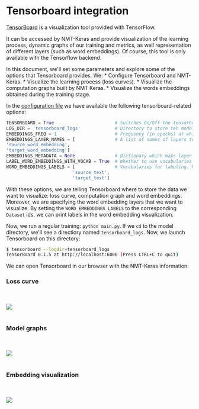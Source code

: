 # Tensorboard integration

[TensorBoard](https://www.tensorflow.org/get_started/summaries_and_tensorboard) is a visualization tool provided with TensorFlow.

It can be accessed by NMT-Keras and provide visualization of the learning process, dynamic graphs of our training and metrics, as well representation of different layers (such as word embeddings). Of course, this tool is only available with the Tensorflow backend. 

In this document, we'll set some parameters and explore some of the options that Tensorboard provides. We:
    * Configure Tensorboard and NMT-Keras.
    * Visualize the learning process (loss curves).
    * Visualize the computation graphs built by NMT Keras.
    * Visualize the words embeddings obtained during the training stage.
   
   
In the [configuration file](https://github.com/lvapeab/nmt-keras/blob/master/config.py) we have available the following tensorboard-related options:
 
```python
TENSORBOARD = True                       # Switches On/Off the tensorboard callback
LOG_DIR = 'tensorboard_logs'             # Directory to store teh model. Will be created inside STORE_PATH
EMBEDDINGS_FREQ = 1                      # Frequency (in epochs) at which selected embedding layers will be saved.
EMBEDDINGS_LAYER_NAMES = [               # A list of names of layers to keep eye on. If None or empty list all the embedding layer will be watched.
'source_word_embedding',
'target_word_embedding']
EMBEDDINGS_METADATA = None               # Dictionary which maps layer name to a file name in which metadata for this embedding layer is saved.
LABEL_WORD_EMBEDDINGS_WITH_VOCAB = True  # Whether to use vocabularies as word embeddings labels (will overwrite EMBEDDINGS_METADATA)
WORD_EMBEDDINGS_LABELS = [               # Vocabularies for labeling. Must match EMBEDDINGS_LAYER_NAMES
                         'source_text',
                         'target_text']
```

With these options, we are telling Tensorboard where to store the data we want to visualize: loss curve, computation graph and word embeddings. 
Moreover, we are specifying the word embedding layers that we want to visualize. By setting the `WORD_EMBEDDINGS_LABELS` to the corresponding `Dataset` ids, 
we can print labels in the word embedding visualization. 


Now, we run a regular training: ``python main.py``. If we `cd` to the model directory, we'll see a directiory named `tensorboard_logs`. Now, we launch Tensorboard on this directory:
 
```bash
$ tensorboard --logdir=tensorboard_logs
TensorBoard 0.1.5 at http://localhost:6006 (Press CTRL+C to quit) 
```

We can open Tensorboard in our browser with the NMT-Keras information:


### Loss curve
 
 <div align="left">
  <br><br><img src="https://raw.githubusercontent.com/lvapeab/nmt-keras/master/examples/documentation/imgs/tb-scalar.png"><br><br>
</div>

    
    
### Model graphs

 <div align="left">
  <br><br><img src="https://raw.githubusercontent.com/lvapeab/nmt-keras/master/examples/documentation/imgs/tb-graph.png"><br><br>
</div>


### Embedding visualization

 <div align="left">
  <br><br><img src="https://raw.githubusercontent.com/lvapeab/nmt-keras/master/examples/documentation/imgs/tb-embeddings.png"><br><br>
</div>
